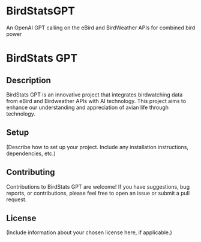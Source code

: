 # BirdStatsGPT
An OpenAI GPT calling on the eBird and BirdWeather APIs for combined bird power

# BirdStats GPT

## Description
BirdStats GPT is an innovative project that integrates birdwatching data from eBird and Birdweather APIs with AI technology. This project aims to enhance our understanding and appreciation of avian life through technology.

## Setup
(Describe how to set up your project. Include any installation instructions, dependencies, etc.)

## Contributing
Contributions to BirdStats GPT are welcome! If you have suggestions, bug reports, or contributions, please feel free to open an issue or submit a pull request.

## License
(Include information about your chosen license here, if applicable.)
